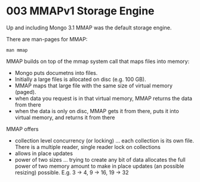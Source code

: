 # 003 MMAPv1 Storage Engine

Up and including Mongo 3.1 MMAP was the default storage engine.

There are man-pages for MMAP:

```terminal
man mmap
```

MMAP builds on top of the  mmap system call that maps files into memory:

- Mongo puts documetns into files.
- Initially a large files is allocated on disc (e.g. 100 GB).
- MMAP maps that large file with the same size of virtual memory (paged).
- when data you request is in that virtual memory, MMAP returns the data from there
- when the data is only on disc, MMAP gets it from there, puts it into virtual memory, and returns it from there


MMAP offers

- collection level concurrency (or locking) ... each collection is its own file. There is a multiple reader, single reader lock on collections
- allows in place updates
- power of two sizes ... trying to create any bit of data allocates the full power of two memory amount  to make in place updates (an possible resizing) possible. E.g. 3 -> 4, 9 -> 16, 19 -> 32


